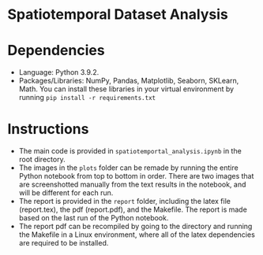 # Spatiotemporal Dataset Analysis

# Dependencies
- Language: Python 3.9.2.
- Packages/Libraries: NumPy, Pandas, Matplotlib, Seaborn, SKLearn, Math. You can install these libraries in your virtual environment by running `pip install -r requirements.txt`

# Instructions
- The main code is provided in `spatiotemportal_analysis.ipynb` in the root directory.
- The images in the `plots` folder can be remade by running the entire Python notebook from top to bottom in order. There are two images that are screenshotted manually from the text results in the notebook, and will be different for each run.
- The report is provided in the `report` folder, including the latex file (report.tex), the pdf (report.pdf), and the Makefile. The report is made based on the last run of the Python notebook.
- The report pdf can be recompiled by going to the directory and running the Makefile in a Linux environment, where all of the latex dependencies are required to be installed.
